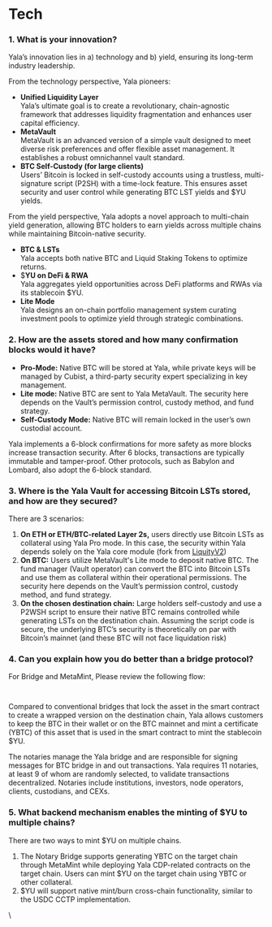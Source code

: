 # Tech

### 1. What is your innovation?

Yala’s innovation lies in a) technology and b) yield, ensuring its long-term industry leadership.

From the technology perspective, Yala pioneers:

* **Unified Liquidity Layer**\
  Yala’s ultimate goal is to create a revolutionary, chain-agnostic framework that addresses liquidity fragmentation and enhances user capital efficiency.
* **MetaVault**\
  MetaVault is an advanced version of a simple vault designed to meet diverse risk preferences and offer flexible asset management. It establishes a robust omnichannel vault standard.
* **BTC Self-Custody (for large clients)**\
  Users’ Bitcoin is locked in self-custody accounts using a trustless, multi-signature script (P2SH) with a time-lock feature. This ensures asset security and user control while generating BTC LST yields and $YU yields.

From the yield perspective, Yala adopts a novel approach to multi-chain yield generation, allowing BTC holders to earn yields across multiple chains while maintaining Bitcoin-native security.&#x20;

* **BTC & LSTs**\
  Yala accepts both native BTC and Liquid Staking Tokens to optimize returns.
* $**YU on DeFi & RWA**\
  Yala aggregates yield opportunities across DeFi platforms and RWAs via its stablecoin $YU.
* **Lite Mode**\
  Yala designs an on-chain portfolio management system curating investment pools to optimize yield through strategic combinations.



### 2. How are the assets stored and how many confirmation blocks would it have?

* **Pro-Mode:** Native BTC will be stored at Yala, while private keys will be managed by Cubist, a third-party security expert specializing in key management.
* **Lite mode:** Native BTC are sent to Yala MetaVault. The security here depends on the Vault’s permission control, custody method, and fund strategy.
* **Self-Custody Mode:** Native BTC will remain locked in the user’s own custodial account.

Yala implements a 6-block confirmations for more safety as more blocks increase transaction security. After 6 blocks, transactions are typically immutable and tamper-proof. Other protocols, such as Babylon and Lombard, also adopt the 6-block standard.

### 3. Where is the Yala Vault for accessing Bitcoin LSTs stored, and how are they secured?

There are 3 scenarios:

1. **On ETH or ETH/BTC-related Layer 2s,** users directly use Bitcoin LSTs as collateral using Yala Pro mode. In this case, the security within Yala depends solely on the Yala core module (fork from [LiquityV2](https://www.liquity.org/))
2. **On BTC:** Users utilize MetaVault's Lite mode to deposit native BTC. The fund manager (Vault operator) can convert the BTC into Bitcoin LSTs and use them as collateral within their operational permissions. The security here depends on the Vault’s permission control, custody method, and fund strategy.
3. **On the chosen destination chain:** Large holders self-custody and use a P2WSH script to ensure their native BTC remains controlled while generating LSTs on the destination chain. Assuming the script code is secure, the underlying BTC’s security is theoretically on par with Bitcoin’s mainnet (and these BTC will not face liquidation risk)

### 4. Can you explain how you do better than a bridge protocol?

For Bridge and MetaMint, Please review the following flow:

<figure><img src="https://lh7-rt.googleusercontent.com/docsz/AD_4nXeSpFXyxyJoz6XPy6e0VIhJXcls1VQsIcBd4dfZ80oNcnKeoiKgFpSy-Gr5R5Vz76PgvQKkXCE88OJno4tIUtXY6bVqD4ZAvIuIBiDXaEndjHyC3ApOs7ECsGuF55NVPRHkLvx1rw?key=px95Af-krYL27PiTLOgOJuEX" alt=""><figcaption></figcaption></figure>

<figure><img src="https://lh7-rt.googleusercontent.com/docsz/AD_4nXecuhxRE4uaQ7c8DJFkaT6xAbNNdC_5m1nfO6kEAzn-nIAwWH_LTpVFVJIoEOnHHEa0tcQCGEDpfxqy2lgzScDIPkT_QTGb60mwYGWQDQAkK2Fq6IQ14FSVIR0j6BrkNrTcgGwVbg?key=px95Af-krYL27PiTLOgOJuEX" alt=""><figcaption></figcaption></figure>

Compared to conventional bridges that lock the asset in the smart contract to create a wrapped version on the destination chain, Yala allows customers to keep the BTC in their wallet or on the BTC mainnet and mint a certificate (YBTC) of this asset that is used in the smart contract to mint the stablecoin $YU.

The notaries manage the Yala bridge and are responsible for signing messages for BTC bridge in and out transactions. Yala requires 11 notaries, at least 9 of whom are randomly selected, to validate transactions decentralized. Notaries include institutions, investors, node operators, clients, custodians, and CEXs.

### 5. What backend mechanism enables the minting of $YU to multiple chains?

There are two ways to mint $YU on multiple chains.&#x20;

1. The Notary Bridge supports generating YBTC on the target chain through MetaMint while deploying Yala CDP-related contracts on the target chain. Users can mint $YU on the target chain using YBTC or other collateral.&#x20;
2. $YU will support native mint/burn cross-chain functionality, similar to the USDC CCTP implementation.

\
